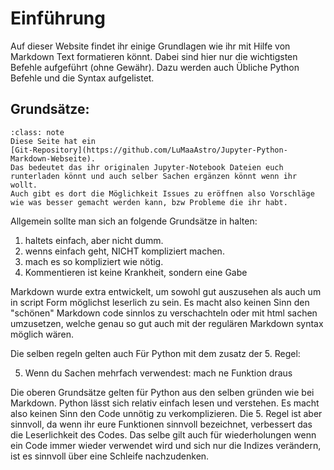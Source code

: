 # Einführung

Auf dieser Website findet ihr einige Grundlagen wie ihr mit Hilfe von Markdown Text formatieren könnt. Dabei sind hier nur die wichtigsten Befehle aufgeführt (ohne Gewähr).
Dazu werden auch Übliche Python Befehle und die Syntax aufgelistet.

## Grundsätze:

```{sidebar} Git-Repository:
:class: note
Diese Seite hat ein
[Git-Repository](https://github.com/LuMaaAstro/Jupyter-Python-Markdown-Webseite).
Das bedeutet das ihr originalen Jupyter-Notebook Dateien euch runterladen könnt und auch selber Sachen ergänzen könnt wenn ihr wollt.
Auch gibt es dort die Möglichkeit Issues zu eröffnen also Vorschläge wie was besser gemacht werden kann, bzw Probleme die ihr habt.
```

Allgemein sollte man sich an folgende Grundsätze in halten:

1. haltets einfach, aber nicht dumm.
2. wenns einfach geht, NICHT kompliziert machen.
3. mach es so kompliziert wie nötig.
4. Kommentieren ist keine Krankheit, sondern eine Gabe

Markdown wurde extra entwickelt, um sowohl gut auszusehen als auch um in script Form möglichst leserlich zu sein. Es macht also keinen Sinn den "schönen" Markdown code sinnlos zu verschachteln oder mit html sachen umzusetzen, welche genau so gut auch mit der regulären Markdown syntax möglich wären.


Die selben regeln gelten auch Für Python mit dem zusatz der 5. Regel:

5. Wenn du Sachen mehrfach verwendest: mach ne Funktion draus

Die oberen Grundsätze gelten für Python aus den selben gründen wie bei Markdown. Python lässt sich relativ einfach lesen und verstehen. 
Es macht also keinen Sinn den Code unnötig zu verkomplizieren.
Die 5. Regel ist aber sinnvoll, da wenn ihr eure Funktionen sinnvoll bezeichnet, verbessert das die Leserlichkeit des Codes.
Das selbe gilt auch für wiederholungen wenn ein Code immer wieder verwendet wird und sich nur die Indizes verändern, ist es sinnvoll über eine Schleife nachzudenken.




